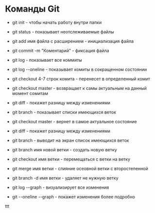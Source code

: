 # Команды Git 

* git init - чтобы начать работу внутри папки 

* git status - показывает неотслеживаемые файлы 

* git add имя файла с расширением - инициализация файла 

* git commit -m "Коментарий" - фиксация файла 

* git log - показывает все коммиты 

* git log --oneline - показывает комиты в сокращенном состоянии 

* git checkout 4-7 строк комита - перенесет в определенный комит 

* git checkout master - возвращает к самы актуальным на данный момент сомитам 

* git diff - покажет разницу между изменениями 

* git branch - показывает списки имеющихся веток 


* git checkout master - вернет в самое актуальное состояние 

* git diff - покажет разницу между изменениями 

* git branch - выводит на экран список имеющихся веток 

* git branch имя новой ветки - создать новую ветку 

* git checkout имя ветки - перемещаться с ветки на ветку 

* git merge имя ветки - слияние осеовной ветки с второстепенной 

* git branch -d имя ветки - удаляет не нужную ветку 

* git log --graph - визуализирует все изменения 

* git --oneline --graph - покажет изменения более подробно 

ttt